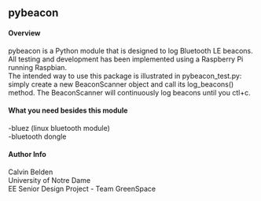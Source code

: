 <h2>pybeacon</h2>
<h4>Overview</h4>
<p>
pybeacon is a Python module that is designed to log Bluetooth LE beacons. All testing and development has been implemented using a Raspberry Pi running Raspbian.<br>
The intended way to use this package is illustrated in pybeacon_test.py: simply create a new BeaconScanner object and call its log_beacons() method. The BeaconScanner will continuously log beacons until you ctl+c.
</p>
<h4>What you need besides this module</h4>
<p>
-bluez (linux bluetooth module)<br>
-bluetooth dongle<br>
</p>
<h4>Author Info</h4>
<p>
Calvin Belden<br>
University of Notre Dame<br>
EE Senior Design Project - Team GreenSpace<br>
</p>

